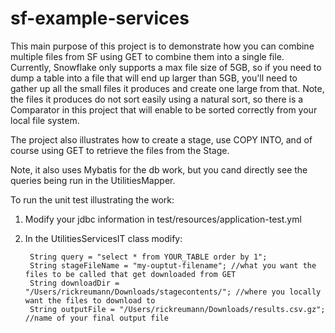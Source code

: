 # sf-example-services
This main purpose of this project is to demonstrate how you can combine multiple files from SF using GET to combine them into a single file. Currently, Snowflake only supports a max file size of 5GB, so if you need to dump a table into a file that will end up larger than 5GB, you'll need to gather up all the small files it produces and create one large from that. Note, the files it produces do not sort easily using a natural sort, so there is a Comparator in this project that will enable to be sorted correctly from your local file system.

The project also illustrates how to create a stage, use COPY INTO, and of course using GET to retrieve the files from the Stage.

Note, it also uses Mybatis for the db work, but you cand directly see the queries being run in the UtilitiesMapper.

To run the unit test illustrating the work:

1) Modify your jdbc information in test/resources/application-test.yml
2) In the UtilitiesServicesIT class modify:

        String query = "select * from YOUR_TABLE order by 1";
        String stageFileName = "my-ouptut-filename"; //what you want the files to be called that get downloaded from GET
        String downloadDir = "/Users/rickreumann/Downloads/stagecontents/"; //where you locally want the files to download to
        String outputFile = "/Users/rickreumann/Downloads/results.csv.gz"; //name of your final output file
